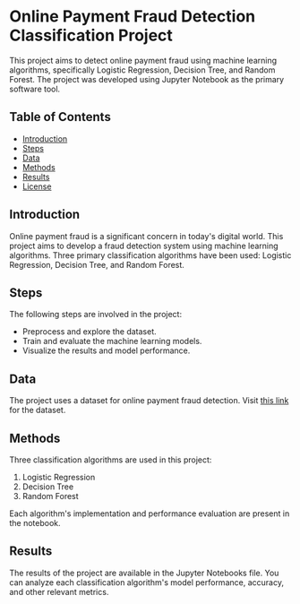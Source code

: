 # Online Payment Fraud Detection Classification Project

This project aims to detect online payment fraud using machine learning algorithms, specifically Logistic Regression, Decision Tree, and Random Forest. The project was developed using Jupyter Notebook as the primary software tool.

## Table of Contents

- [Introduction](#introduction)
- [Steps](#steps)
- [Data](#data)
- [Methods](#methods)
- [Results](#results)
- [License](#license)

## Introduction

Online payment fraud is a significant concern in today's digital world. This project aims to develop a fraud detection system using machine learning algorithms. Three primary classification algorithms have been used: Logistic Regression, Decision Tree, and Random Forest.

## Steps

The following steps are involved in the project:

- Preprocess and explore the dataset.
- Train and evaluate the machine learning models.
- Visualize the results and model performance.

## Data

The project uses a dataset for online payment fraud detection. Visit [this link](https://drive.google.com/file/d/1qrQrLu9F8mw8__bedSm946SuunYQx_K4/view?usp=drive_link) for the dataset.

## Methods

Three classification algorithms are used in this project:

1. Logistic Regression
2. Decision Tree
3. Random Forest

Each algorithm's implementation and performance evaluation are present in the notebook.

## Results

The results of the project are available in the Jupyter Notebooks file. You can analyze each classification algorithm's model performance, accuracy, and other relevant metrics.
  
